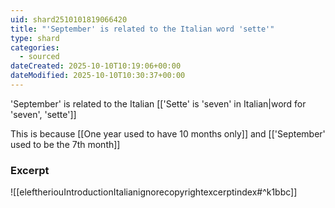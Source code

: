 ```yaml
---
uid: shard2510101819066420
title: "'September' is related to the Italian word 'sette'"
type: shard
categories:
  - sourced
dateCreated: 2025-10-10T10:19:06+00:00
dateModified: 2025-10-10T10:30:37+00:00
---
```

'September' is related to the Italian [['Sette' is 'seven' in Italian|word for 'seven', 'sette']]

This is because [[One year used to have 10 months only]] and [['September' used to be the 7th month]]
### Excerpt
![[eleftheriouIntroductionItalianignorecopyrightexcerptindex#^k1bbc]]
